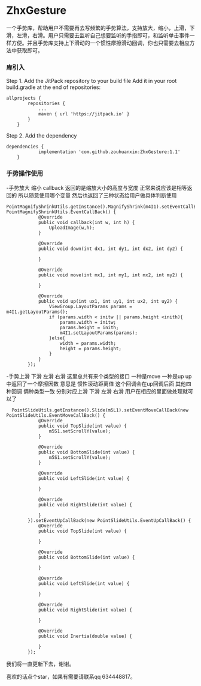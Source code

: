 # ZhxGesture
一个手势库，帮助用户不需要再去写频繁的手势算法，支持放大，缩小，上滑，下滑，左滑，右滑。用户只需要去监听自己想要监听的手指即可，和监听单击事件一样方便。并且手势库支持上下滑动的一个惯性摩擦滑动回调，你也只需要去相应方法中获取即可。

### 库引入
Step 1. Add the JitPack repository to your build file 
Add it in your root build.gradle at the end of repositories:
```
allprojects {
		repositories {
			...
			maven { url 'https://jitpack.io' }
		}
	}
```
Step 2. Add the dependency
```
dependencies {
	        implementation 'com.github.zouhuanxin:ZhxGesture:1.1'
	}
```

### 手势操作使用
-手势放大 缩小
callback 返回的是缩放大小的高度与宽度 正常来说应该是相等返回的 所以随意使用哪个变量 
然后也返回了三种状态给用户做具体判断使用
```
PointMagnifyShrinkUtils.getInstance().MagnifyShrink(m4I1).setEventCallBack(new PointMagnifyShrinkUtils.EventCallBack() {
            @Override
            public void callback(int w, int h) {
                UploadImage(w,h);
            }

            @Override
            public void down(int dx1, int dy1, int dx2, int dy2) {

            }

            @Override
            public void move(int mx1, int my1, int mx2, int my2) {

            }

            @Override
            public void up(int ux1, int uy1, int ux2, int uy2) {
                ViewGroup.LayoutParams params = m4I1.getLayoutParams();
                if (params.width < initw || params.height <inith){
                    params.width = initw;
                    params.height = inith;
                    m4I1.setLayoutParams(params);
                }else{
                    width = params.width;
                    height = params.height;
                }
            }
        });
```
-手势上滑 下滑 左滑 右滑
这里总共有来个类型的接口
一种是move 
一种是up
up中返回了一个摩擦因数 意思是 惯性滚动距离值 这个回调会在up回调后面
其他四种回调 俩种类型一致 分别对应上滑 下滑 左滑 右滑 用户在相应的里面做处理就可以了
```
  PointSlideUtils.getInstance().Slide(m5L1).setEventMoveCallBack(new PointSlideUtils.EventMoveCallBack() {
            @Override
            public void TopSlide(int value) {
                m5S1.setScrollY(value);
            }

            @Override
            public void BottomSlide(int value) {
                m5S1.setScrollY(value);
            }

            @Override
            public void LeftSlide(int value) {

            }

            @Override
            public void RightSlide(int value) {

            }
        }).setEventUpCallBack(new PointSlideUtils.EventUpCallBack() {
            @Override
            public void TopSlide(int value) {

            }

            @Override
            public void BottomSlide(int value) {

            }

            @Override
            public void LeftSlide(int value) {

            }

            @Override
            public void RightSlide(int value) {

            }

            @Override
            public void Inertia(double value) {

            }
        });
```

我们将一直更新下去，谢谢。 

喜欢的话点个star，如果有需要请联系qq 634448817。



